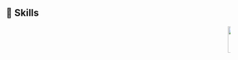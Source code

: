 ## 🧠 Skills

<marquee behavior="scroll" direction="left" scrollamount="10">
  <img height="60" src="https://cdn.jsdelivr.net/gh/devicons/devicon/icons/react/react-original.svg" alt="React" />
  &nbsp;&nbsp;&nbsp;
  <img height="60" src="https://cdn.jsdelivr.net/gh/devicons/devicon/icons/python/python-original.svg" alt="Python" />
  &nbsp;&nbsp;&nbsp;
  <img height="60" src="https://cdn.jsdelivr.net/gh/devicons/devicon/icons/cplusplus/cplusplus-original.svg" alt="C++" />
  &nbsp;&nbsp;&nbsp;
  <img height="60" src="https://cdn.jsdelivr.net/gh/devicons/devicon/icons/html5/html5-original.svg" alt="HTML5" />
  &nbsp;&nbsp;&nbsp;
  <img height="60" src="https://cdn.jsdelivr.net/gh/devicons/devicon/icons/css3/css3-original.svg" alt="CSS3" />
  &nbsp;&nbsp;&nbsp;
  <img height="60" src="https://cdn.jsdelivr.net/gh/devicons/devicon/icons/javascript/javascript-original.svg" alt="JavaScript" />
  &nbsp;&nbsp;&nbsp;
  <img height="60" src="https://cdn.jsdelivr.net/gh/devicons/devicon/icons/mongodb/mongodb-original.svg" alt="MongoDB" />
  &nbsp;&nbsp;&nbsp;
  <img height="60" src="https://cdn.jsdelivr.net/gh/devicons/devicon/icons/express/express-original.svg" alt="Express" />
  &nbsp;&nbsp;&nbsp;
  <img height="60" src="https://cdn.jsdelivr.net/gh/devicons/devicon/icons/nodejs/nodejs-original.svg" alt="Node.js" />
  &nbsp;&nbsp;&nbsp;
  <img height="60" src="https://cdn.jsdelivr.net/gh/devicons/devicon/icons/firebase/firebase-plain.svg" alt="Firebase" />
  &nbsp;&nbsp;&nbsp;
  <img height="60" src="https://cdn.jsdelivr.net/gh/devicons/devicon/icons/googlecloud/googlecloud-original.svg" alt="Google Cloud" />
  &nbsp;&nbsp;&nbsp;
  <img height="60" src="https://img.icons8.com/color/60/azure-1.png" alt="Azure" />
</marquee>
